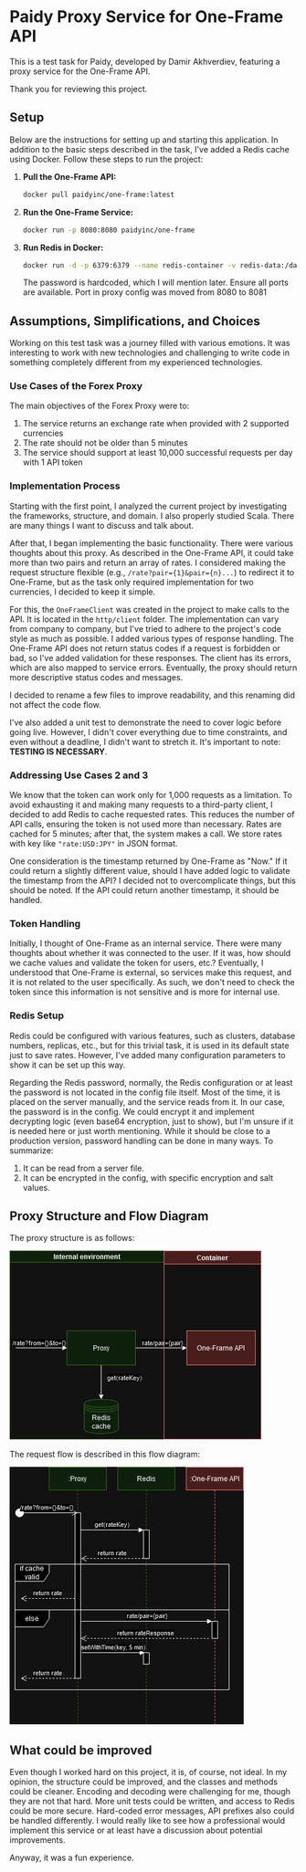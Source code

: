 # Paidy Proxy Service for One-Frame API

This is a test task for Paidy, developed by Damir Akhverdiev, featuring a proxy service for the One-Frame API.

Thank you for reviewing this project.

## Setup

Below are the instructions for setting up and starting this application. In addition to the basic steps described in the task, I've added a Redis cache using Docker. Follow these steps to run the project:

1. **Pull the One-Frame API:**
   ```bash
   docker pull paidyinc/one-frame:latest
   ```

2. **Run the One-Frame Service:**
   ```bash
   docker run -p 8080:8080 paidyinc/one-frame
   ```

3. **Run Redis in Docker:**
   ```bash
   docker run -d -p 6379:6379 --name redis-container -v redis-data:/data redis redis-server --requirepass "forex_redis_pass"
   ```

   The password is hardcoded, which I will mention later. Ensure all ports are available. Port in proxy config was moved from 8080 to 8081

## Assumptions, Simplifications, and Choices

Working on this test task was a journey filled with various emotions. It was interesting to work with new technologies and challenging to write code in something completely different from my experienced technologies.

### Use Cases of the Forex Proxy

The main objectives of the Forex Proxy were to:

1. The service returns an exchange rate when provided with 2 supported currencies
2. The rate should not be older than 5 minutes
3. The service should support at least 10,000 successful requests per day with 1 API token

### Implementation Process

Starting with the first point, I analyzed the current project by investigating the frameworks, structure, and domain. I also properly studied Scala. There are many things I want to discuss and talk about.

After that, I began implementing the basic functionality. There were various thoughts about this proxy. As described in the One-Frame API, it could take more than two pairs and return an array of rates. I considered making the request structure flexible (e.g., `/rate?pair={1}&pair={n}...`) to redirect it to One-Frame, but as the task only required implementation for two currencies, I decided to keep it simple.

For this, the `OneFrameClient` was created in the project to make calls to the API. It is located in the `http/client` folder. The implementation can vary from company to company, but I've tried to adhere to the project's code style as much as possible. I added various types of response handling. The One-Frame API does not return status codes if a request is forbidden or bad, so I've added validation for these responses. The client has its errors, which are also mapped to service errors. Eventually, the proxy should return more descriptive status codes and messages.

I decided to rename a few files to improve readability, and this renaming did not affect the code flow.

I've also added a unit test to demonstrate the need to cover logic before going live. However, I didn't cover everything due to time constraints, and even without a deadline, I didn't want to stretch it. It's important to note: **TESTING IS NECESSARY**.

### Addressing Use Cases 2 and 3

We know that the token can work only for 1,000 requests as a limitation. To avoid exhausting it and making many requests to a third-party client, I decided to add Redis to cache requested rates. This reduces the number of API calls, ensuring the token is not used more than necessary. Rates are cached for 5 minutes; after that, the system makes a call. We store rates with key like `"rate:USD:JPY"` in JSON format.

One consideration is the timestamp returned by One-Frame as "Now." If it could return a slightly different value, should I have added logic to validate the timestamp from the API? I decided not to overcomplicate things, but this should be noted. If the API could return another timestamp, it should be handled.

### Token Handling

Initially, I thought of One-Frame as an internal service. There were many thoughts about whether it was connected to the user. If it was, how should we cache values and validate the token for users, etc.? Eventually, I understood that One-Frame is external, so services make this request, and it is not related to the user specifically. As such, we don't need to check the token since this information is not sensitive and is more for internal use.

### Redis Setup

Redis could be configured with various features, such as clusters, database numbers, replicas, etc., but for this trivial task, it is used in its default state just to save rates. However, I've added many configuration parameters to show it can be set up this way.

Regarding the Redis password, normally, the Redis configuration or at least the password is not located in the config file itself. Most of the time, it is placed on the server manually, and the service reads from it. In our case, the password is in the config. We could encrypt it and implement decrypting logic (even base64 encryption, just to show), but I'm unsure if it is needed here or just worth mentioning. While it should be close to a production version, password handling can be done in many ways. To summarize:

1. It can be read from a server file.
2. It can be encrypted in the config, with specific encryption and salt values.

## Proxy Structure and Flow Diagram

The proxy structure is as follows:

<img src="/struct.png?raw=true" style="background-color:white;" alt="structure_img">

The request flow is described in this flow diagram:

<img src="/flow.png?raw=true" style="background-color:white;" alt="flow_img">

## What could be improved

Even though I worked hard on this project, it is, of course, not ideal. 
In my opinion, the structure could be improved, and the classes and methods could be cleaner. Encoding and decoding were challenging for me, though they are not that hard.
More unit tests could be written, and access to Redis could be more secure. Hard-coded error messages, API prefixes also could be handled differently.
I would really like to see how a professional would implement this service or at least have a discussion about potential improvements.

Anyway, it was a fun experience.
